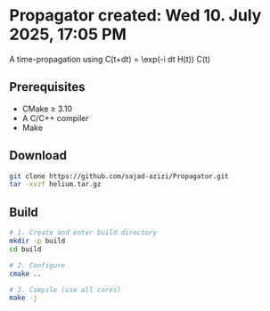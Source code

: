 # Propagator created: Wed 10. July 2025, 17:05 PM

A time-propagation using C(t+dt) = \exp(-i dt H(t)) C(t)
## Prerequisites

- CMake ≥ 3.10
- A C/C++ compiler
- Make


## Download
```bash
git clone https://github.com/sajad-azizi/Propagator.git
tar -xvzf helium.tar.gz
```

## Build

```bash
# 1. Create and enter build directory
mkdir -p build
cd build

# 2. Configure
cmake ..

# 3. Compile (use all cores)
make -j
```
